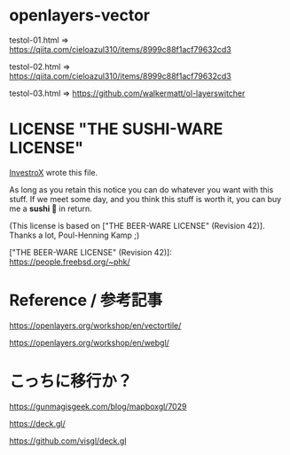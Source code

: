 # openlayers-vector

testol-01.html => https://qiita.com/cieloazul310/items/8999c88f1acf79632cd3

testol-02.html => https://qiita.com/cieloazul310/items/8999c88f1acf79632cd3

testol-03.html => https://github.com/walkermatt/ol-layerswitcher

# LICENSE "THE SUSHI-WARE LICENSE"

[InvestroX](https://twitter.com/lnvestorX) wrote this file.

As long as you retain this notice you can do whatever you want
with this stuff. If we meet some day, and you think this stuff
is worth it, you can buy me a **sushi 🍣** in return.

(This license is based on ["THE BEER-WARE LICENSE" (Revision 42)].
 Thanks a lot, Poul-Henning Kamp ;)

​["THE BEER-WARE LICENSE" (Revision 42)]: https://people.freebsd.org/~phk/

# Reference / 参考記事
https://openlayers.org/workshop/en/vectortile/

https://openlayers.org/workshop/en/webgl/

# こっちに移行か？
https://gunmagisgeek.com/blog/mapboxgl/7029

https://deck.gl/

https://github.com/visgl/deck.gl
